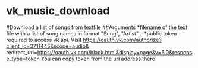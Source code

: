 # vk_music_download
#Download a list of songs from textfile
##Arguments
*filename of the text file with a list of song names in format "Song", "Artist",..
*public token required to access vk api. Visit https://oauth.vk.com/authorize?client_id=3711445&scope=audio& redirect_uri=https://oauth.vk.com/blank.html&display=page&v=5.0&response_type=token
You can copy token from the url address there


